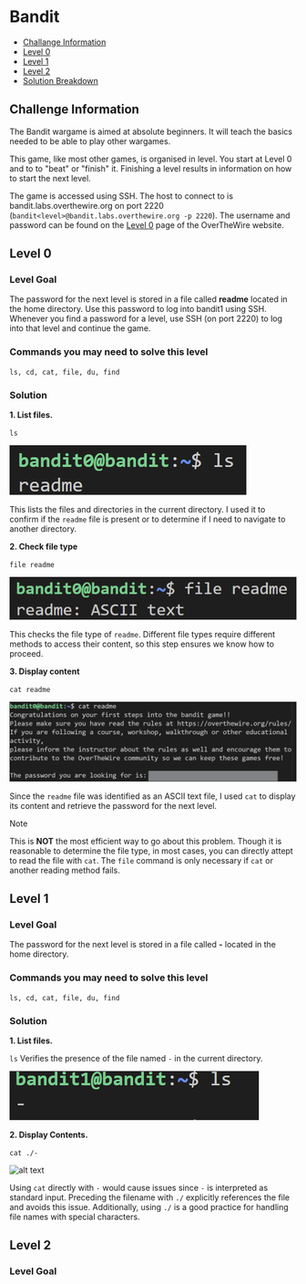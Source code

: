 # Bandit
- [Challange Information](#challenge-information)
- [Level 0](#level-0)
- [Level 1](#level-1)
- [Level 2](#level-2)
- [Solution Breakdown](#breakdown)

## Challenge Information

The Bandit wargame is aimed at absolute beginners. It will teach the basics needed to be able to play other wargames.

This game, like most other games, is organised in level. You start at Level 0 and to to "beat" or "finish" it. Finishing a level results in information on how to start the next level.

The game is accessed using SSH. The host to connect to is bandit.labs.overthewire.org on port 2220 (`bandit<level>@bandit.labs.overthewire.org -p 2220`). The username and password can be found on the [Level 0](https://overthewire.org/wargames/bandit/bandit0.html) page of the OverTheWire website.

## Level 0
### Level Goal
The password for the next level is stored in a file called **readme** located in the home directory. Use this password to log into bandit1 using SSH. Whenever you find a password for a level, use SSH (on port 2220) to log into that level and continue the game.

### Commands you may need to solve this level
```
ls, cd, cat, file, du, find
```

### Solution
**1. List files.**

`ls`

![alt text](images/image.png)

This lists the files and directories in the current directory. I used it to confirm if the `readme` file is present or to determine if I need to navigate to another directory.

**2. Check file type**

`file readme`

![alt text](images/image-1.png)

This checks the file type of `readme`. Different file types require different methods to access their content, so this step ensures we know how to proceed.

**3. Display content**

`cat readme`

![alt text](images/image-2.png)

Since the `readme` file was identified as an ASCII text file, I used `cat` to display its content and retrieve the password for the next level.

>[!NOTE]
>This is **NOT** the most efficient way to go about this problem. Though it is reasonable to determine the file type, in most cases, you can directly attept to read the file with `cat`. The `file` command is only necessary if `cat` or another reading method fails.

## Level 1
### Level Goal
The password for the next level is stored in a file called **-** located in the home directory.

### Commands you may need to solve this level
```
ls, cd, cat, file, du, find
```

### Solution
**1. List files.**

`ls`
Verifies the presence of the file named `-` in the current directory.

![alt text](images/image-3.png)

**2. Display Contents.**

`cat ./-`

![alt text](image-4.png)

Using `cat` directly with `-` would cause issues since `-` is interpreted as standard input. Preceding the filename with `./` explicitly references the file and avoids this issue. Additionally, using `./` is a good practice for handling file names with special characters.

## Level 2
### Level Goal


